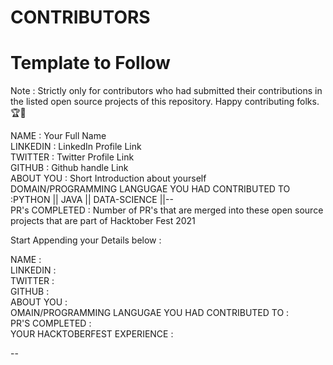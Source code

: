 # CONTRIBUTORS

# Template to Follow

Note : Strictly only for contributors who had submitted their contributions in the listed open source projects of this repository. Happy contributing folks.🏆👏

NAME : Your Full Name <br>
LINKEDIN : LinkedIn Profile Link <br>
TWITTER : Twitter Profile Link <br>
GITHUB : Github handle Link <br>
ABOUT YOU : Short Introduction about yourself <br>
DOMAIN/PROGRAMMING LANGUGAE YOU HAD CONTRIBUTED TO :PYTHON || JAVA || DATA-SCIENCE ||--  <br>
PR's COMPLETED : Number of PR's that are merged into these open source projects that are part of Hacktober Fest 2021 <br>

Start Appending your Details below :

NAME :  <br>
LINKEDIN :  <br>
TWITTER :   <br>
GITHUB :  <br>
ABOUT YOU :  <br>
OMAIN/PROGRAMMING LANGUGAE YOU HAD CONTRIBUTED TO :  <br>
PR'S COMPLETED :  <br>
YOUR HACKTOBERFEST EXPERIENCE : <br>

--
